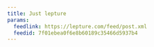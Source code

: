 ```yaml
---
title: Just lepture
params:
  feedlink: https://lepture.com/feed/post.xml
  feedid: 7f01ebea0f6e8b60189c35466d5937b4
---
```

